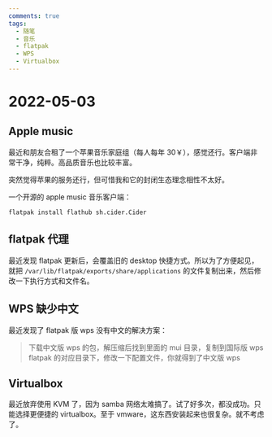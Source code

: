 ```yaml
---
comments: true
tags:
  - 随笔
  - 音乐
  - flatpak
  - WPS
  - Virtualbox
---
```


# 2022-05-03

## Apple music

最近和朋友合租了一个苹果音乐家庭组（每人每年 30￥），感觉还行。客户端非常干净，纯粹。高品质音乐也比较丰富。

突然觉得苹果的服务还行，但可惜我和它的封闭生态理念相性不太好。

一个开源的 apple music 音乐客户端：

```
flatpak install flathub sh.cider.Cider
```

## flatpak 代理

最近发现 flatpak 更新后，会覆盖旧的 desktop 快捷方式。所以为了方便起见，就把 `/var/lib/flatpak/exports/share/applications` 的文件复制出来，然后修改一下执行方式和文件名。

## WPS 缺少中文

最近发现了 flatpak 版 wps 没有中文的解决方案：

>下载中文版 wps 的包，解压缩后找到里面的 mui 目录，复制到国际版 wps flatpak 的对应目录下，修改一下配置文件，你就得到了中文版 wps

## Virtualbox

最近放弃使用 KVM 了，因为 samba 网络太难搞了。试了好多次，都没成功。只能选择更便捷的 virtualbox。至于 vmware，这东西安装起来也很复杂。就不考虑了。